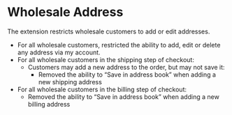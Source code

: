 Wholesale Address
===

The extension restricts wholesale customers to add or edit addresses.

* For all wholesale customers, restricted the ability to add, edit or delete any address via my account.
* For all wholesale customers in the shipping step of checkout:
   * Customers may add a new address to the order, but may not save it:
     * Removed the ability to “Save in address book” when adding a new shipping address
* For all wholesale customers in the billing step of checkout:
   * Removed the ability to “Save in address book” when adding a new billing address
